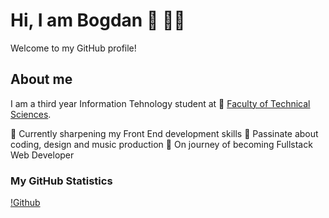 # Hi, I am Bogdan :wave: 👨‍💻

Welcome to my GitHub profile!

## About me

I am a third year Information Tehnology student at 🏫 [Faculty of Technical Sciences](http://www.ftn.kg.ac.rs/). 

📘 Currently sharpening my Front End development skills
💙 Passinate about coding, design and music production
🚀 On journey of becoming Fullstack Web Developer

### My GitHub Statistics

[!Github](https://github-readme-stats.vercel.app/api?username=bogdanm01&show_icons=true&theme=github_dark&hide=stars,issues)
